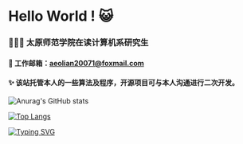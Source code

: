 
<!--
<a href="https://github.com/aeon20071/computer-vision-in-action">    
<img align="right" src="https://komarev.com/ghpvc/?username=aeon20071&label=Visitors&color=red&style=flat&logo=github" alt="gtihub-visitors" />
</a>
-->

# Hello World ! 😺

### 👨🏻‍🎓 太原师范学院在读计算机系研究生
#### 📮 工作邮箱：aeolian20071@foxmail.com
#### ✨ 该站托管本人的一些算法及程序，开源项目可与本人沟通进行二次开发。

![Anurag's GitHub stats](https://github-readme-stats.vercel.app/api?username=aeon20071&theme=transparent&show_icons=true&hide_border=true&locale=cn&count_private=true&line_height=28)

[![Top Langs](https://github-readme-stats.vercel.app/api/top-langs/?username=aeon20071&theme=transparent&layout=compact&hide_border=true&locale=cn&count_private=true&card_width=600)](https://github.com/anuraghazra/github-readme-stats)

<a href="https://git.io/typing-svg"><img src="https://readme-typing-svg.herokuapp.com?font=Fira+Code&weight=600&size=21&duration=3000&pause=50&color=2E67D3&center=%E7%9C%9F&vCenter=%E7%9C%9F&multiline=true&repeat=%E5%81%87&random=%E5%81%87&width=500&height=75&lines=We+are+all+in+the+gutter%2C+;but+some+of+us+are+looking+at+the+stars." alt="Typing SVG" /></a>

<!--
**aeon20071/aeon20071** is a ✨ _special_ ✨ repository because its `README.md` (this file) appears on your GitHub profile.

Here are some ideas to get you started:

- 🔭 I’m currently working on ...
- 🌱 I’m currently learning ...
- 👯 I’m looking to collaborate on ...
- 🤔 I’m looking for help with ...
- 💬 Ask me about ...
- 📫 How to reach me: ...
- 😄 Pronouns: ...
- ⚡ Fun fact: ...
-->
